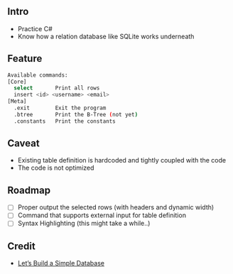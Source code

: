 
## Intro

- Practice C#
- Know how a relation database like SQLite works underneath

## Feature

```bash
Available commands:
[Core]
  select       Print all rows
  insert <id> <username> <email>
[Meta]
  .exit        Exit the program
  .btree       Print the B-Tree (not yet)
  .constants   Print the constants
```

## Caveat

- Existing table definition is hardcoded and tightly coupled with the code
- The code is not optimized

## Roadmap

- [ ] Proper output the selected rows (with headers and dynamic width)
- [ ] Command that supports external input for table definition
- [ ] Syntax Highlighting (this might take a while..)

## Credit

- [Let’s Build a Simple Database](https://cstack.github.io/db_tutorial/)
